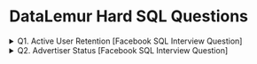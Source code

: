 # DataLemur Hard SQL Questions
<details>
  <summary>Q1. Active User Retention [Facebook SQL Interview Question]</summary>
  <br />Assume you're given a table containing information on Facebook user actions. Write a query to obtain number of monthly active users (MAUs) in July 2022, including the month in numerical format "1, 2, 3".
<br />
  
**Hint:**
  - An active user is defined as a user who has performed actions such as 'sign-in', 'like', or 'comment' in both the current month and the previous month.
  <br />
  
`user_actions` **Table:**
| Column Name |	Type |
| :--- | :--- |
|user_id|integer|
|event_id|integer|
|event_type|string ("sign-in, "like", "comment")|
|event_date|datetime|

Question Source: DataLemur Hard SQL Question - Active User Retention - Facebook SQL Interview Question<br />
Solution: [Active User Retention](https://github.com/Mahaboob-Khan/SQL/blob/main/DataLemur/Hard/Active%20User%20Retention.sql)
</details>
<details>
  <summary>Q2. Advertiser Status [Facebook SQL Interview Question]</summary>
  <br />You're provided with two tables: the advertiser table contains information about advertisers and their respective payment status, and the daily_pay table contains the current payment information for advertisers, and it only includes advertisers who have made payments.

Write a query to update the payment status of Facebook advertisers based on the information in the daily_pay table. The output should include the user ID and their current payment status, sorted by the user id.
  <br />
  
`advertiser` **Table:**
| Column Name |	Type |
| :--- | :--- |
|user_id|string|
|status|string|

`daily_pay` **Table:**
| Column Name |	Type |
| :--- | :--- |
|user_id|string|
|paid|decimal|

Question Source: DataLemur Hard SQL Question - Advertiser Status - Facebook SQL Interview Question<br />
Solution: [Advertiser Status](https://github.com/Mahaboob-Khan/SQL/blob/main/DataLemur/Hard/Advertiser%20Status.sql)
</details>
